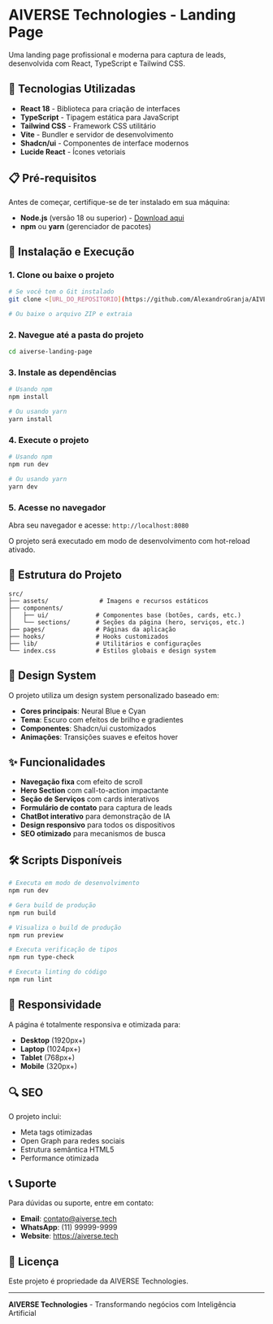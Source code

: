 # AIVERSE Technologies - Landing Page

Uma landing page profissional e moderna para captura de leads, desenvolvida com React, TypeScript e Tailwind CSS.

## 🚀 Tecnologias Utilizadas

- **React 18** - Biblioteca para criação de interfaces
- **TypeScript** - Tipagem estática para JavaScript
- **Tailwind CSS** - Framework CSS utilitário
- **Vite** - Bundler e servidor de desenvolvimento
- **Shadcn/ui** - Componentes de interface modernos
- **Lucide React** - Ícones vetoriais

## 📋 Pré-requisitos

Antes de começar, certifique-se de ter instalado em sua máquina:

- **Node.js** (versão 18 ou superior) - [Download aqui](https://nodejs.org/)
- **npm** ou **yarn** (gerenciador de pacotes)

## 🔧 Instalação e Execução

### 1. Clone ou baixe o projeto

```bash
# Se você tem o Git instalado
git clone <[URL_DO_REPOSITORIO](https://github.com/AlexandroGranja/AIVERSE-Technologies1)>

# Ou baixe o arquivo ZIP e extraia
```

### 2. Navegue até a pasta do projeto

```bash
cd aiverse-landing-page
```

### 3. Instale as dependências

```bash
# Usando npm
npm install

# Ou usando yarn
yarn install
```

### 4. Execute o projeto

```bash
# Usando npm
npm run dev

# Ou usando yarn
yarn dev
```

### 5. Acesse no navegador

Abra seu navegador e acesse: `http://localhost:8080`

O projeto será executado em modo de desenvolvimento com hot-reload ativado.

## 📁 Estrutura do Projeto

```
src/
├── assets/              # Imagens e recursos estáticos
├── components/
│   ├── ui/             # Componentes base (botões, cards, etc.)
│   └── sections/       # Seções da página (hero, serviços, etc.)
├── pages/              # Páginas da aplicação
├── hooks/              # Hooks customizados
├── lib/                # Utilitários e configurações
└── index.css           # Estilos globais e design system
```

## 🎨 Design System

O projeto utiliza um design system personalizado baseado em:

- **Cores principais**: Neural Blue e Cyan
- **Tema**: Escuro com efeitos de brilho e gradientes
- **Componentes**: Shadcn/ui customizados
- **Animações**: Transições suaves e efeitos hover

## ✨ Funcionalidades

- **Navegação fixa** com efeito de scroll
- **Hero Section** com call-to-action impactante
- **Seção de Serviços** com cards interativos
- **Formulário de contato** para captura de leads
- **ChatBot interativo** para demonstração de IA
- **Design responsivo** para todos os dispositivos
- **SEO otimizado** para mecanismos de busca

## 🛠️ Scripts Disponíveis

```bash
# Executa em modo de desenvolvimento
npm run dev

# Gera build de produção
npm run build

# Visualiza o build de produção
npm run preview

# Executa verificação de tipos
npm run type-check

# Executa linting do código
npm run lint
```

## 📱 Responsividade

A página é totalmente responsiva e otimizada para:

- **Desktop** (1920px+)
- **Laptop** (1024px+)
- **Tablet** (768px+)
- **Mobile** (320px+)

## 🔍 SEO

O projeto inclui:

- Meta tags otimizadas
- Open Graph para redes sociais
- Estrutura semântica HTML5
- Performance otimizada

## 📞 Suporte

Para dúvidas ou suporte, entre em contato:

- **Email**: contato@aiverse.tech
- **WhatsApp**: (11) 99999-9999
- **Website**: https://aiverse.tech

## 📄 Licença

Este projeto é propriedade da AIVERSE Technologies.

---

**AIVERSE Technologies** - Transformando negócios com Inteligência Artificial

